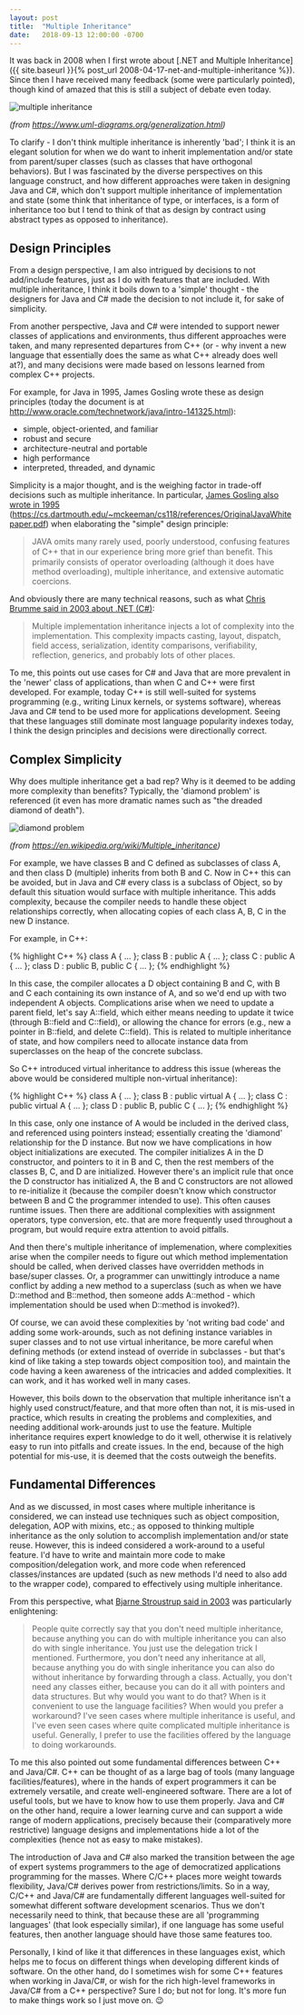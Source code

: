 ```yaml
---
layout: post
title:  "Multiple Inheritance"
date:   2018-09-13 12:00:00 -0700
---
```


It was back in 2008 when I first wrote about [.NET and Multiple Inheritance]({{ site.baseurl }}{% post_url 2008-04-17-net-and-multiple-inheritance %}). Since then I have received many feedback (some were particularly pointed), though kind of amazed that this is still a subject of debate even today.

![multiple inheritance](/assets/20180913-class-multiple-inheritance.png)

_(from <https://www.uml-diagrams.org/generalization.html>)_

To clarify - I don't think multiple inheritance is inherently 'bad'; I think it is an elegant solution for when we do want to inherit implementation and/or state from parent/super classes (such as classes that have orthogonal behaviors). But I was fascinated by the diverse perspectives on this language construct, and how different approaches were taken in designing Java and C#, which don't support multiple inheritance of implementation and state (some think that inheritance of type, or interfaces, is a form of inheritance too but I tend to think of that as design by contract using abstract types as opposed to inheritance).

## Design Principles

From a design perspective, I am also intrigued by decisions to not add/include features, just as I do with features that are included. With multiple inheritance, I think it boils down to a 'simple' thought - the designers for Java and C# made the decision to not include it, for sake of simplicity.

From another perspective, Java and C# were intended to support newer classes of applications and environments, thus different approaches were taken, and many represented departures from C++ (or - why invent a new language that essentially does the same as what C++ already does well at?), and many decisions were made based on lessons learned from complex C++ projects.

For example, for Java in 1995, James Gosling wrote these as design principles (today the document is at <http://www.oracle.com/technetwork/java/intro-141325.html>):
- simple, object-oriented, and familiar
- robust and secure
- architecture-neutral and portable
- high performance
- interpreted, threaded, and dynamic

Simplicity is a major thought, and is the weighing factor in trade-off decisions such as multiple inheritance. In particular, [James Gosling also wrote in 1995](assets/OriginalJavaWhitepaper.pdf) (<https://cs.dartmouth.edu/~mckeeman/cs118/references/OriginalJavaWhitepaper.pdf>) when elaborating the "simple" design principle:

> JAVA omits many rarely used, poorly understood, confusing features of C++ that in our experience bring more grief than beneﬁt. This primarily consists of operator overloading (although it does have method overloading), multiple inheritance, and extensive automatic coercions.

And obviously there are many technical reasons, such as what [Chris Brumme said in 2003 about .NET (C#)](http://dotnetjunkies.com/WebLog/unknownreference/archive/2003/09/04/1401.aspx):

> Multiple implementation inheritance injects a lot of complexity into the implementation. This complexity impacts casting, layout, dispatch, field access, serialization, identity comparisons, verifiability, reflection, generics, and probably lots of other places.

To me, this points out use cases for C# and Java that are more prevalent in the 'newer' class of applications, than when C and C++ were first developed. For example, today C++ is still well-suited for systems programming (e.g., writing Linux kernels, or systems software), whereas Java and C# tend to be used more for applications development. Seeing that these languages still dominate most language popularity indexes today, I think the design principles and decisions were directionally correct.

## Complex Simplicity

Why does multiple inheritance get a bad rep? Why is it deemed to be adding more complexity than benefits? Typically, the 'diamond problem' is referenced (it even has more dramatic names such as "the dreaded diamond of death").

![diamond problem](/assets/20180913-180px-Diamond_inheritance.svg.png)

_(from <https://en.wikipedia.org/wiki/Multiple_inheritance>)_

For example, we have classes B and C defined as subclasses of class A, and then class D (multiple) inherits from both B and C. Now in C++ this can be avoided, but in Java and C# every class is a subclass of Object, so by default this situation would surface with multiple inheritance. This adds complexity, because the compiler needs to handle these object relationships correctly, when allocating copies of each class A, B, C in the new D instance.

For example, in C++:

{% highlight C++ %}
class A { ... };
class B : public A { ... };
class C : public A { ... };
class D : public B, public C { ... };
{% endhighlight %}

In this case, the compiler allocates a D object containing B and C, with B and C each containing its own instance of A, and so we'd end up with two independent A objects. Complications arise when we need to update a parent field, let's say A::field, which either means needing to update it twice (through B::field and C::field), or allowing the chance for errors (e.g., new a pointer in B::field, and delete C::field). This is related to multiple inheritance of state, and how compilers need to allocate instance data from superclasses on the heap of the concrete subclass.

So C++ introduced virtual inheritance to address this issue (whereas the above would be considered multiple non-virtual inheritance):

{% highlight C++ %}
class A { ... };
class B : public virtual A { ... };
class C : public virtual A { ... };
class D : public B, public C { ... };
{% endhighlight %}

In this case, only one instance of A would be included in the derived class, and referenced using pointers instead; essentially creating the 'diamond' relationship for the D instance. But now we have complications in how object initializations are executed. The compiler initializes A in the D constructor, and pointers to it in B and C, then the rest members of the classes B, C, and D are initialized. However there's an implicit rule that once the D constructor has initialized A, the B and C constructors are not allowed to re-initialize it (because the compiler doesn't know which constructor between B and C the programmer intended to use). This often causes runtime issues. Then there are additional complexities with assignment operators, type conversion, etc. that are more frequently used throughout a program, but would require extra attention to avoid pitfalls.

And then there's multiple inheritance of implemenation, where complexities arise when the compiler needs to figure out which method implementation should be called, when derived classes have overridden methods in base/super classes. Or, a programmer can unwittingly introduce a name conflict by adding a new method to a superclass (such as when we have D::method and B::method, then someone adds A::method - which implementation should be used when D::method is invoked?).

Of course, we can avoid these complexities by 'not writing bad code' and adding some work-arounds, such as not defining instance variables in super classes and to not use virtual inheritance, be more careful when defining methods (or extend instead of override in subclasses - but that's kind of like taking a step towards object composition too), and maintain the code having a keen awareness of the intricacies and added complexities. It can work, and it has worked well in many cases.

However, this boils down to the observation that multiple inheritance isn't a highly used construct/feature, and that more often than not, it is mis-used in practice, which results in creating the problems and complexities, and needing additional work-arounds just to use the feature. Multiple inheritance requires expert knowledge to do it well, otherwise it is relatively easy to run into pitfalls and create issues. In the end, because of the high potential for mis-use, it is deemed that the costs outweigh the benefits.

## Fundamental Differences

And as we discussed, in most cases where multiple inheritance is considered, we can instead use techniques such as object composition, delegation, AOP with mixins, etc.; as opposed to thinking multiple inheritance as the only solution to accomplish implementation and/or state reuse. However, this is indeed considered a work-around to a useful feature. I'd have to write and maintain more code to make composition/delegation work, and more code when referenced classes/instances are updated (such as new methods I'd need to also add to the wrapper code), compared to effectively using multiple inheritance.

From this perspective, what [Bjarne Stroustrup said in 2003](https://www.artima.com/intv/modern.html) was particularly enlightening:

> People quite correctly say that you don't need multiple inheritance, because anything you can do with multiple inheritance you can also do with single inheritance. You just use the delegation trick I mentioned. Furthermore, you don't need any inheritance at all, because anything you do with single inheritance you can also do without inheritance by forwarding through a class. Actually, you don't need any classes either, because you can do it all with pointers and data structures. But why would you want to do that? When is it convenient to use the language facilities? When would you prefer a workaround? I've seen cases where multiple inheritance is useful, and I've even seen cases where quite complicated multiple inheritance is useful. Generally, I prefer to use the facilities offered by the language to doing workarounds.

To me this also pointed out some fundamental differences between C++ and Java/C#. C++ can be thought of as a large bag of tools (many language facilities/features), where in the hands of expert programmers it can be extremely versatile, and create well-engineered software. There are a lot of useful tools, but we have to know how to use them properly. Java and C# on the other hand, require a lower learning curve and can support a wide range of modern applications, precisely because their (comparatively more restrictive) language designs and implementations hide a lot of the complexities (hence not as easy to make mistakes).

The introduction of Java and C# also marked the transition between the age of expert systems programmers to the age of democratized applications programming for the masses. Where C/C++ places more weight towards flexibility, Java/C# derives power from restrictions/limits. So in a way, C/C++ and Java/C# are fundamentally different languages well-suited for somewhat different software development scenarios. Thus we don't necessarily need to think, that because these are all 'programming languages' (that look especially similar), if one language has some useful features, then another language should have those same features too.

Personally, I kind of like it that differences in these languages exist, which helps me to focus on different things when developing different kinds of software. On the other hand, do I sometimes wish for some C++ features when working in Java/C#, or wish for the rich high-level frameworks in Java/C# from a C++ perspective? Sure I do; but not for long. It's more fun to make things work so I just move on. 😉
